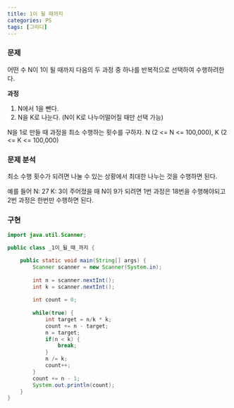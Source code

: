 ```yaml
---
title: 1이 될 때까지
categories: PS
tags: [그리디]
---
```




### 문제

어떤 수 N이 1이 될 때까지 다음의 두 과정 중 하나를 반복적으로 선택하여 수행하려한다.

**과정**

1. N에서 1을 뺀다.
2. N을 K로 나눈다. (N이 K로 나누어떨어질 때만 선택 가능)

N을 1로 만들 때 과정을 최소 수행하는 횟수를 구하자. N (2 <= N <= 100,000), K (2 <= K <= 100,000)



### 문제 분석

최소 수행 횟수가 되려면 나눌 수 있는 상황에서 최대한 나누는 것을 수행하면 된다.

예를 들어 N: 27 K: 3이 주어졌을 때 N이 9가 되려면 1번 과정은 18번을 수행해야되고 2번 과정은 한번만 수행하면 된다.

### 구현

```java
import java.util.Scanner;

public class _1이_될_때_까지 {

    public static void main(String[] args) {
        Scanner scanner = new Scanner(System.in);
        
        int n = scanner.nextInt();
        int k = scanner.nextInt();
        
        int count = 0;
        
        while(true) {
            int target = n/k * k;
            count += n - target;
            n = target;
            if(n < k) {
                break;
            }
            n /= k;
            count++;
        }
        count += n - 1;
        System.out.println(count);
    }
}
```

